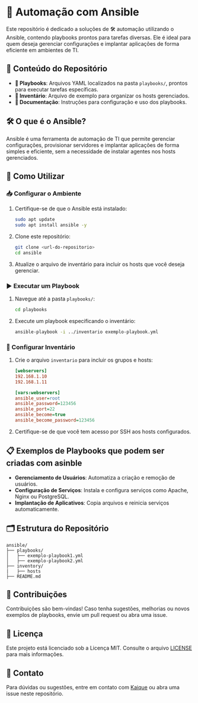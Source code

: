 # 🤖 Automação com Ansible

Este repositório é dedicado a soluções de 🛠️ automação utilizando o Ansible, contendo playbooks prontos para tarefas diversas. Ele é ideal para quem deseja gerenciar configurações e implantar aplicações de forma eficiente em ambientes de TI.

## 📂 Conteúdo do Repositório

- **📜 Playbooks**:
  Arquivos YAML localizados na pasta `playbooks/`, prontos para executar tarefas específicas.
- **📁 Inventário**:
  Arquivo de exemplo para organizar os hosts gerenciados.
- **📖 Documentação**:
  Instruções para configuração e uso dos playbooks.

## 🛠️ O que é o Ansible?

Ansible é uma ferramenta de automação de TI que permite gerenciar configurações, provisionar servidores e implantar aplicações de forma simples e eficiente, sem a necessidade de instalar agentes nos hosts gerenciados.

## 🚀 Como Utilizar

### 📥 Configurar o Ambiente

1. Certifique-se de que o Ansible está instalado:
   ```bash
   sudo apt update
   sudo apt install ansible -y
   ```
2. Clone este repositório:
   ```bash
   git clone <url-do-repositorio>
   cd ansible
   ```
3. Atualize o arquivo de inventário para incluir os hosts que você deseja gerenciar.

### ▶️ Executar um Playbook

1. Navegue até a pasta `playbooks/`:
   ```bash
   cd playbooks
   ```
2. Execute um playbook especificando o inventário:
   ```bash
   ansible-playbook -i ../inventario exemplo-playbook.yml
   ```

### 🔧 Configurar Inventário

1. Crie o arquivo `inventario` para incluir os grupos e hosts:

   ```ini
   [webservers]
   192.168.1.10
   192.168.1.11

   [vars:webservers]
   ansible_user=root
   ansible_password=123456
   ansible_port=22
   ansible_become=true
   ansible_become_password=123456
   ```

2. Certifique-se de que você tem acesso por SSH aos hosts configurados.

## 📋 Exemplos de Playbooks que podem ser criadas com asinble

- **Gerenciamento de Usuários**: Automatiza a criação e remoção de usuários.
- **Configuração de Serviços**: Instala e configura serviços como Apache, Nginx ou PostgreSQL.
- **Implantação de Aplicativos**: Copia arquivos e reinicia serviços automaticamente.

## 🗂️ Estrutura do Repositório

```
ansible/
├── playbooks/
│   ├── exemplo-playbook1.yml
│   ├── exemplo-playbook2.yml
├── inventory/
|   ├── hosts
├── README.md
```

## 🤝 Contribuições

Contribuições são bem-vindas! Caso tenha sugestões, melhorias ou novos exemplos de playbooks, envie um pull request ou abra uma issue.

## 📜 Licença

Este projeto está licenciado sob a Licença MIT. Consulte o arquivo [LICENSE](LICENSE) para mais informações.

## 📧 Contato

Para dúvidas ou sugestões, entre em contato com [Kaique](www.linkedin.com/in/kaique-costa-0b25ba1b7) ou abra uma issue neste repositório.

